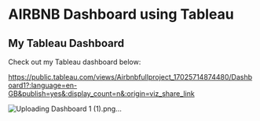 # AIRBNB Dashboard using Tableau

## My Tableau Dashboard

Check out my Tableau dashboard below:

https://public.tableau.com/views/Airbnbfullproject_17025714874480/Dashboard1?:language=en-GB&publish=yes&:display_count=n&:origin=viz_share_link
  

![Uploading Dashboard 1 (1).png…]()
